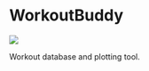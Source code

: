 # WorkoutBuddy

![](https://github.com/cedricduriau/workoutbuddy/workflows/Build/badge.svg?branch=master)

Workout database and plotting tool.
